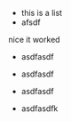 *   this is a list
*   afsdf

nice it worked

*   asdfasdf

*   asdfasdf

<!---->

*   asdfasdf

<!---->

*   asdfasdfk
